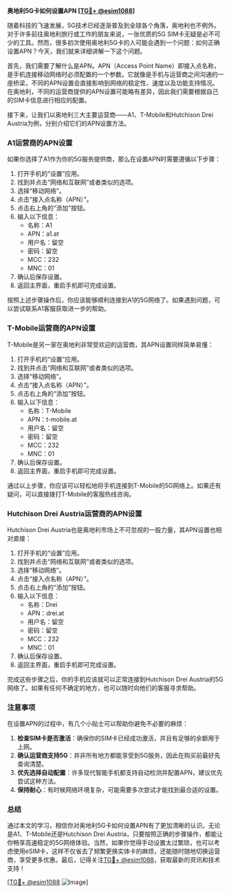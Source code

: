 **奥地利5G卡如何设置APN [[TG💪+ @esim1088](https://t.me/s/esim1088)]**

随着科技的飞速发展，5G技术已经逐渐普及到全球各个角落，奥地利也不例外。对于许多前往奥地利旅行或工作的朋友来说，一张优质的5G SIM卡无疑是必不可少的工具。然而，很多初次使用奥地利5G卡的人可能会遇到一个问题：如何正确设置APN？今天，我们就来详细讲解一下这个问题。

首先，我们需要了解什么是APN。APN（Access Point Name）即接入点名称，是手机连接移动网络时必须配置的一个参数。它就像是手机与运营商之间沟通的一座桥梁，不同的APN设置会直接影响到网络的稳定性、速度以及功能支持情况。在奥地利，不同的运营商提供的APN设置可能略有差异，因此我们需要根据自己的SIM卡信息进行相应的配置。

接下来，让我们以奥地利三大主要运营商——A1、T-Mobile和Hutchison Drei Austria为例，分别介绍它们的APN设置方法。

### A1运营商的APN设置

如果你选择了A1作为你的5G服务提供商，那么在设置APN时需要遵循以下步骤：

1. 打开手机的“设置”应用。
2. 找到并点击“网络和互联网”或者类似的选项。
3. 选择“移动网络”。
4. 点击“接入点名称（APN）”。
5. 点击右上角的“添加”按钮。
6. 输入以下信息：
   - 名称：A1
   - APN：a1.at
   - 用户名：留空
   - 密码：留空
   - MCC：232
   - MNC：01
7. 确认后保存设置。
8. 返回主界面，重启手机即可完成设置。

按照上述步骤操作后，你应该能够顺利连接到A1的5G网络了。如果遇到问题，可以尝试联系A1客服获取进一步的帮助。

### T-Mobile运营商的APN设置

T-Mobile是另一家在奥地利非常受欢迎的运营商，其APN设置同样简单易懂：

1. 打开手机的“设置”应用。
2. 找到并点击“网络和互联网”或者类似的选项。
3. 选择“移动网络”。
4. 点击“接入点名称（APN）”。
5. 点击右上角的“添加”按钮。
6. 输入以下信息：
   - 名称：T-Mobile
   - APN：t-mobile.at
   - 用户名：留空
   - 密码：留空
   - MCC：232
   - MNC：01
7. 确认后保存设置。
8. 返回主界面，重启手机即可完成设置。

通过以上步骤，你应该可以轻松地将手机连接到T-Mobile的5G网络上。如果还有疑问，可以直接拨打T-Mobile的客服热线咨询。

### Hutchison Drei Austria运营商的APN设置

Hutchison Drei Austria也是奥地利市场上不可忽视的一股力量，其APN设置也相对直接：

1. 打开手机的“设置”应用。
2. 找到并点击“网络和互联网”或者类似的选项。
3. 选择“移动网络”。
4. 点击“接入点名称（APN）”。
5. 点击右上角的“添加”按钮。
6. 输入以下信息：
   - 名称：Drei
   - APN：drei.at
   - 用户名：留空
   - 密码：留空
   - MCC：232
   - MNC：01
7. 确认后保存设置。
8. 返回主界面，重启手机即可完成设置。

完成这些步骤之后，你的手机应该就可以正常连接到Hutchison Drei Austria的5G网络了。如果有任何不确定的地方，也可以随时向他们的客服寻求帮助。

### 注意事项

在设置APN的过程中，有几个小贴士可以帮助你避免不必要的麻烦：

1. **检查SIM卡是否激活**：确保你的SIM卡已经成功激活，并且有足够的余额用于上网。
2. **确认运营商支持5G**：并非所有地方都能享受到5G服务，因此在购买前最好先查询清楚。
3. **优先选择自动配置**：许多现代智能手机都支持自动检测并配置APN，建议优先尝试这种方法。
4. **保持耐心**：有时候网络环境复杂，可能需要多次尝试才能找到最合适的设置。

### 总结

通过本文的学习，相信你对奥地利5G卡如何设置APN有了更加清晰的认识。无论是A1、T-Mobile还是Hutchison Drei Austria，只要按照正确的步骤操作，都能让你畅享高速稳定的5G网络体验。当然，如果你觉得手动设置太过繁琐，也可以考虑使用eSIM卡，这样不仅省去了频繁更换实体卡的麻烦，还能随时随地切换运营商，享受更多优惠。最后，记得关注[TG💪+ @esim1088](https://t.me/s/esim1088)，获取最新的资讯和技术支持！

[[TG💪+ @esim1088](https://t.me/s/esim1088) ![Image](https://i.postimg.cc/4NQfJmqS/Snipaste-2025-05-13-00-14-12.png)]